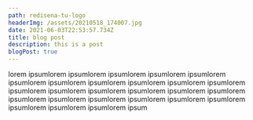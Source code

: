 ```yaml
---
path: redisena-tu-logo
headerImg: /assets/20210518_174007.jpg
date: 2021-06-03T22:53:57.734Z
title: blog post
description: this is a post
blogPost: true
---
```

lorem ipsumlorem ipsumlorem ipsumlorem ipsumlorem ipsumlorem ipsumlorem ipsumlorem ipsumlorem ipsumlorem ipsumlorem ipsumlorem ipsumlorem ipsumlorem ipsumlorem ipsumlorem ipsumlorem ipsumlorem ipsumlorem ipsumlorem ipsumlorem ipsumlorem ipsumlorem ipsumlorem ipsumlorem ipsumlorem ipsumlorem ipsum
